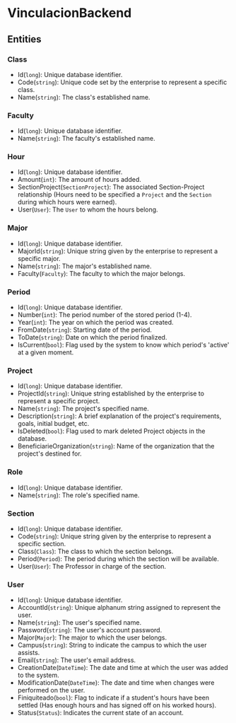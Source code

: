 # VinculacionBackend

## Entities

### Class
* Id(`long`): Unique database identifier.
* Code(`string`): Unique code set by the enterprise to represent a specific class.
* Name(`string`): The class's established name.

### Faculty
* Id(`long`): Unique database identifier.
* Name(`string`): The faculty's established name.

### Hour
* Id(`long`): Unique database identifier.
* Amount(`int`): The amount of hours added.
* SectionProject(`SectionProject`): The associated Section-Project relationship (Hours need to be specified a `Project` and the `Section` during which hours were earned).
* User(`User`): The `User` to whom the hours belong. 

### Major
* Id(`long`): Unique database identifier.
* MajorId(`string`): Unique string given by the enterprise to represent a specific major.
*  Name(`string`): The major's established name.
*  Faculty(`Faculty`): The faculty to which the major belongs.

### Period
* Id(`long`): Unique database identifier.
* Number(`int`): The period number of the stored period (1-4).
* Year(`int`): The year on which the period was created.
* FromDate(`string`): Starting date of the period.
* ToDate(`string`): Date on which the period finalized.
* IsCurrent(`bool`): Flag used by the system to know which period's 'active' at a given moment.

### Project
* Id(`long`): Unique database identifier.
* ProjectId(`string`): Unique string established by the enterprise to represent a specific project.
* Name(`string`): The project's specified name.
* Description(`string`): A brief explanation of the project's requirements, goals, initial budget, etc.
* IsDeleted(`bool`): Flag used to mark deleted Project objects in the database.
* BeneficiarieOrganization(`string`): Name of the organization that the project's destined for.

### Role
* Id(`long`): Unique database identifier.
* Name(`string`): The role's specified name.

### Section
* Id(`long`): Unique database identifier.
* Code(`string`): Unique string given by the enterprise to represent a specific section.
* Class(`Class`): The class to which the section belongs.
* Period(`Period`): The period during which the section will be available.
* User(`User`): The Professor in charge of the section.

### User
* Id(`long`): Unique database identifier.
* AccountId(`string`): Unique alphanum string assigned to represent the user.
* Name(`string`): The user's specified name.
* Password(`string`): The user's account password.
* Major(`Major`): The major to which the user belongs.
* Campus(`string`): String to indicate the campus to which the user assists.
* Email(`string`): The user's email address.
* CreationDate(`DateTime`): The date and time at which the user was added to the system.
* ModificationDate(`DateTime`): The date and time when changes were performed on the user.
* Finiquiteado(`bool`): Flag to indicate if a student's hours have been settled (Has enough hours and has signed off on his worked hours).
* Status(`Status`): Indicates the current state of an account.

